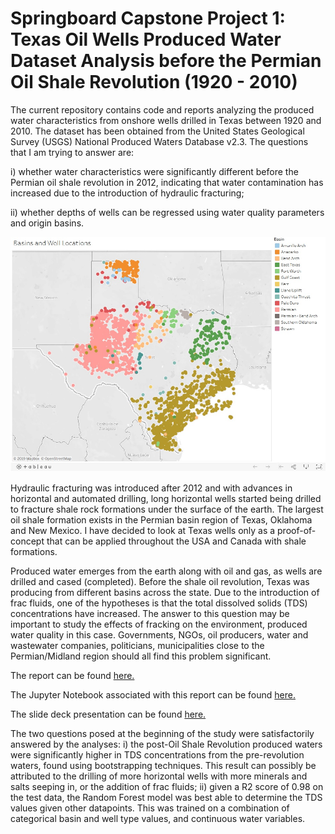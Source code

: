 # Springboard Capstone Project 1: Texas Oil Wells Produced Water Dataset Analysis before the Permian Oil Shale Revolution (1920 - 2010)

The current repository contains code and reports analyzing the produced water characteristics from onshore wells drilled in Texas between 1920 and 2010. The dataset has been obtained from the United States Geological Survey (USGS) National Produced Waters Database v2.3. The questions that I am trying to answer are: 

i) whether water characteristics were significantly different before the Permian oil shale revolution in 2012, indicating that water contamination has increased due to the introduction of hydraulic fracturing; 

ii) whether depths of wells can be regressed using water quality parameters and origin basins. 

![Alt text](https://github.com/shubacca/Produced-Waters/blob/master/Produced%20Waters/Pictures/basins%20and%20well%20locations.jpg)

Hydraulic fracturing was introduced after 2012 and with advances in horizontal and automated drilling, long horizontal wells started being drilled to fracture shale rock formations under the surface of the earth. The largest oil shale formation exists in the Permian basin region of Texas, Oklahoma and New Mexico. I have decided to look at Texas wells only as a proof-of-concept that can be applied throughout the USA and Canada with shale formations.

Produced water emerges from the earth along with oil and gas, as wells are drilled and cased (completed). Before the shale oil revolution, Texas was producing from different basins across the state. Due to the introduction of frac fluids, one of the hypotheses is that the total dissolved solids (TDS) concentrations have increased. The answer to this question may be important to study the effects of fracking on the environment, produced water quality in this case. Governments, NGOs, oil producers, water and wastewater companies, politicians, municipalities close to the Permian/Midland region should all find this problem significant. 

The report can be found <a href='https://github.com/shubacca/Produced-Waters/blob/master/Produced%20Waters/Project%20Deliverables/Capstone%20Project%201%20Final%20Report.pdf'> here. </a>

The Jupyter Notebook associated with this report can be found <a href='https://nbviewer.jupyter.org/github/shubacca/Produced-Waters/blob/master/Produced%20Waters/Data%20Analysis%20on%20Texas%20Produced%20Water%20Dataset.ipynb'> here. </a>

The slide deck presentation can be found <a href='https://github.com/shubacca/Produced-Waters/blob/master/Produced%20Waters/Project%20Deliverables/Slide%20Deck.pdf'> here. </a>

The two questions posed at the beginning of the study were satisfactorily answered by the analyses: i) the post-Oil Shale Revolution produced waters were significantly higher in TDS concentrations from the pre-revolution waters, found using bootstrapping techniques. This result can possibly be attributed to the drilling of more horizontal wells with more minerals and salts seeping in, or the addition of frac fluids; ii) given a R2 score of 0.98 on the test data, the Random Forest model was best able to determine the TDS values given other datapoints. This was trained on a combination of categorical basin and well type values, and continuous water variables. 
